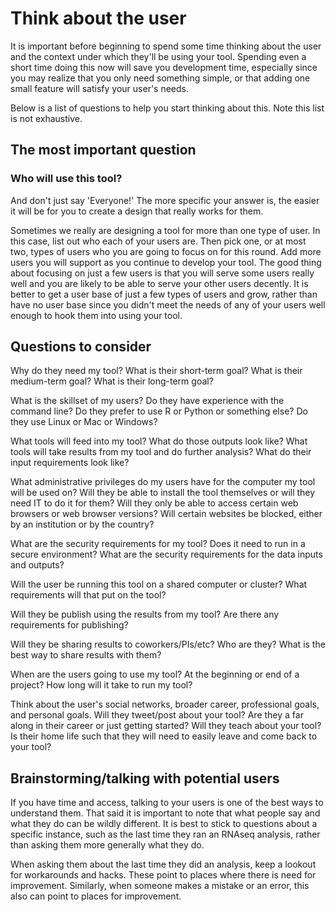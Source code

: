 # Think about the user

It is important before beginning to spend some time thinking about the user and the context under which they'll be using your tool. Spending even a short time doing this now will save you development time, especially since you may realize that you only need something simple, or that adding one small feature will satisfy your user's needs. 

Below is a list of questions to help you start thinking about this. Note this list is not exhaustive.

## The most important question

### Who will use this tool?

And don't just say 'Everyone!' The more specific your answer is, the easier it will be for you to create a design that really works for them. 

Sometimes we really are designing a tool for more than one type of user. In this case, list out who each of your users are. Then pick one, or at most two, types of users who you are going to focus on for this round. Add more users you will support as you continue to develop your tool. The good thing about focusing on just a few users is that you will serve some users really well and you are likely to be able to serve your other users decently. It is better to get a user base of just a few types of users and grow, rather than have no user base since you didn't meet the needs of any of your users well enough to hook them into using your tool.

## Questions to consider

Why do they need my tool? What is their short-term goal? What is their medium-term goal? What is their long-term goal?

What is the skillset of my users? Do they have experience with the command line? Do they prefer to use R or Python or something else? Do they use Linux or Mac or Windows?

What tools will feed into my tool? What do those outputs look like? What tools will take results from my tool and do further analysis? What do their input requirements look like?

What administrative privileges do my users have for the computer my tool will be used on? Will they be able to install the tool themselves or will they need IT to do it for them? Will they only be able to access certain web browsers or web browser versions? Will certain websites be blocked, either by an institution or by the country? 

What are the security requirements for my tool? Does it need to run in a secure environment? What are the security requirements for the data inputs and outputs? 

Will the user be running this tool on a shared computer or cluster? What requirements will that put on the tool?

Will they be publish using the results from my tool? Are there any requirements for publishing? 

Will they be sharing results to coworkers/PIs/etc? Who are they? What is the best way to share results with them?

When are the users going to use my tool? At the beginning or end of a project? How long will it take to run my tool?

Think about the user's social networks, broader career, professional goals, and personal goals. Will they tweet/post about your tool? Are they a far along in their career or just getting started? Will they teach about your tool? Is their home life such that they will need to easily leave and come back to your tool?

## Brainstorming/talking with potential users

If you have time and access, talking to your users is one of the best ways to understand them. That said it is important to note that what people say and what they do can be wildly different. It is best to stick to questions about a specific instance, such as the last time they ran an RNAseq analysis, rather than asking them more generally what they do.

When asking them about the last time they did an analysis, keep a lookout for workarounds and hacks. These point to places where there is need for improvement. Similarly, when someone makes a mistake or an error, this also can point to places for improvement.  




